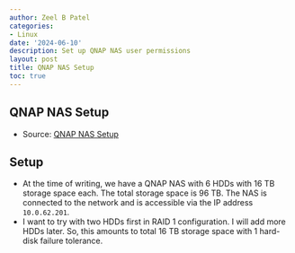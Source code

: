 ```yaml
---
author: Zeel B Patel
categories:
- Linux
date: '2024-06-10'
description: Set up QNAP NAS user permissions
layout: post
title: QNAP NAS Setup
toc: true
---
```


## QNAP NAS Setup

- Source: [QNAP NAS Setup](https://www.qnap.com/en/how-to/faq/article/how-to-configure-sub-folders-acl-for-nfs-clients)

## Setup

- At the time of writing, we have a QNAP NAS with 6 HDDs with 16 TB storage space each. The total storage space is 96 TB. The NAS is connected to the network and is accessible via the IP address `10.0.62.201`.
- I want to try with two HDDs first in RAID 1 configuration. I will add more HDDs later. So, this amounts to total 16 TB storage space with 1 hard-disk failure tolerance.